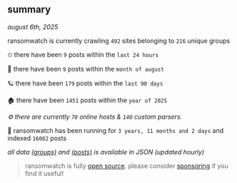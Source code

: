 
## summary
_august 6th, 2025_

ransomwatch is currently crawling `492` sites belonging to `216` unique groups

⏲ there have been `9` posts within the `last 24 hours`

🦈 there have been `9` posts within the `month of august`

🪐 there have been `179` posts within the `last 90 days`

🏚 there have been `1451` posts within the `year of 2025`

_⚙️ there are currently `78` online hosts & `140` custom parsers._

🦕 ransomwatch has been running for `3 years, 11 months and 2 days` and indexed `16082` posts

_all data  [(groups)](http://ransomwhat.telemetry.ltd/groups) and [(posts)](http://ransomwhat.telemetry.ltd/posts) is available in JSON (updated hourly)_

> ransomwatch is fully [open source](https://github.com/joshhighet/ransomwatch#ransomwatch--). please consider [sponsoring](https://github.com/sponsors/joshhighet) if you find it useful!
